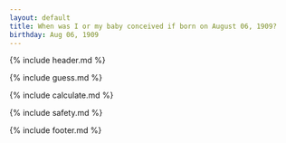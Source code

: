 ```yaml
---
layout: default
title: When was I or my baby conceived if born on August 06, 1909?
birthday: Aug 06, 1909
---
```


{% include header.md %}

{% include guess.md %}

{% include calculate.md %}

{% include safety.md %}

{% include footer.md %}



